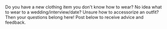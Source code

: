 Do you have a new clothing item you don't know how to wear? No idea what to wear to a wedding/interview/date? Unsure how to accessorize an outfit? Then your questions belong here! Post below to receive advice and feedback.
